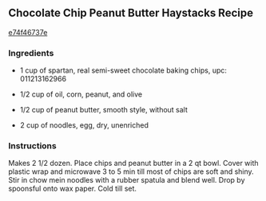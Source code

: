 ## Chocolate Chip Peanut Butter Haystacks Recipe

[e74f46737e](http://cookeatshare.com/recipes/chocolate-chip-peanut-butter-haystacks-27800)

### Ingredients

 - 1 cup of spartan, real semi-sweet chocolate baking chips, upc: 011213162966

 - 1/2 cup of oil, corn, peanut, and olive

 - 1/2 cup of peanut butter, smooth style, without salt

 - 2 cup of noodles, egg, dry, unenriched

### Instructions

Makes 2 1/2 dozen. Place chips and peanut butter in a 2 qt bowl. Cover with plastic wrap and microwave 3 to 5 min till most of chips are soft and shiny. Stir in chow mein noodles with a rubber spatula and blend well. Drop by spoonsful onto wax paper. Cold till set.